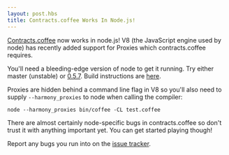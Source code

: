 ```yaml
--- 
layout: post.hbs
title: Contracts.coffee Works In Node.js!
---
```


[Contracts.coffee](http://disnetdev.com/contracts.coffee/) now works in node.js! V8 (the JavaScript engine used by node) has recently added support for Proxies which contracts.coffee requires.

You'll need a bleeding-edge version of node to get it running. Try either master (unstable) or [0.5.7](https://github.com/joyent/node/tree/v0.5.7). Build instructions are [here](https://github.com/joyent/node/wiki/Installation).

Proxies are hidden behind a command line flag in V8 so you'll also need to supply `--harmony_proxies` to node when calling the compiler:

    node --harmony_proxies bin/coffee -CL test.coffee

There are almost certainly node-specific bugs in contracts.coffee so don't trust it with anything important yet. You can get started playing though!

Report any bugs you run into on the [issue tracker](https://github.com/disnet/contracts.coffee/issues?sort=created&direction=desc&state=open).